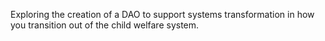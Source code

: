 Exploring the creation of a DAO to support systems transformation in how you transition out of the child welfare system.